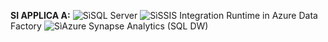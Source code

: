 <Token>**SI APPLICA A:** ![Sì](media/yes-icon.png)SQL Server ![Sì](media/yes-icon.png)SSIS Integration Runtime in Azure Data Factory</Token> ![Sì](media/yes-icon.png)Azure Synapse Analytics (SQL DW)
